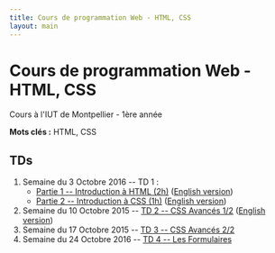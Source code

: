 ```yaml
---
title: Cours de programmation Web - HTML, CSS
layout: main
---
```


# Cours de programmation Web - HTML, CSS
Cours à l'IUT de Montpellier - 1ère année

**Mots clés :** HTML, CSS

## TDs

1. Semaine du 3 Octobre 2016 -- TD 1 :
   * [Partie 1 -- Introduction à HTML (2h)](tutorials/tutorial1_1.html)
     ([English version](tutorials/tutorial1_1-en.html))
   * [Partie 2 -- Introduction à CSS (1h)](tutorials/tutorial1_2.html)
     ([English version](tutorials/tutorial1_2-en.html))
1. Semaine du 10 Octobre 2015 -- [TD 2 -- CSS Avancés 1/2](tutorials/tutorial2.html)
     ([English version](tutorials/tutorial2-en.html))
1. Semaine du 17 Octobre 2015 -- [TD 3 -- CSS Avancés 2/2](tutorials/tutorial3.html)
1. Semaine du 24 Octobre 2016 -- [TD 4 -- Les Formulaires](tutorials/tutorial4.html)
<!-- 1. Semaine du 14 Novembre 2016 -- Évaluation ergonomie (20 min) puis [lancement du projet](projet.html) -->
<!-- 1. Semaine du 28 Novembre 2016 -- -->
<!--    [TD 5 (1/2) -- Responsive Design](tutorials/tutorial5.html) (~2h) puis projet (1h) -->
<!-- 1. Semaine du 05 Décembre 2016 -- -->
<!--    [TD 5 (2/2) -- Responsive Design](tutorials/tutorial5.html) (max 2h) puis projet -->
<!-- 1. Semaine du 12 Décembre 2016 -- projet (3h) -->

<!-- ## Compléments optionels -->

<!-- 1. [Complément du TD5](assets/tut5-complement.html) -->

<!-- ## Instructions du projet -->

<!-- [Instructions du projet](projet.html) -->

<!-- ## Joomla -->

<!-- Semaine du 18 janvier -- [TD sur l'installation et la prise en main de Joomla](assets/TDJoomla.pdf) -->


